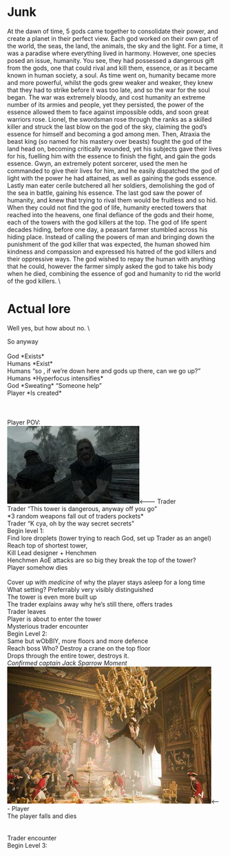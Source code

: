 # Junk
At the dawn of time, 5 gods came together to consolidate their power, and create a planet in their perfect view. Each god worked on their own part of the world, the seas, the land, the animals, the sky and the light. For a time, it was a paradise where everything lived in harmony. However, one species posed an issue, humanity. You see, they had possessed a dangerous gift from the gods, one that could rival and kill them, essence, or as it became known in human society, a soul. As time went on, humanity became more and more powerful, whilst the gods grew weaker and weaker, they knew that they had to strike before it was too late, and so the war for the soul began. The war was extremely bloody, and cost humanity an extreme number of its armies and people, yet they persisted, the power of the essence allowed them to face against impossible odds, and soon great warriors rose. Lionel, the swordsman rose through the ranks as a skilled killer and struck the last blow on the god of the sky, claiming the god’s essence for himself and becoming a god among men. Then, Atraxia the beast king (so named for his mastery over beasts) fought the god of the land head on, becoming critically wounded, yet his subjects gave their lives for his, fuelling him with the essence to finish the fight, and gain the gods essence. Gwyn, an extremely potent sorcerer, used the men he commanded to give their lives for him, and he easily dispatched the god of light with the power he had attained, as well as gaining the gods essence. Lastly man eater cerile butchered all her soldiers, demolishing the god of the sea in battle, gaining his essence. The last god saw the power of humanity, and knew that trying to rival them would be fruitless and so hid. When they could not find the god of life, humanity erected towers that reached into the heavens, one final defiance of the gods and their home, each of the towers with the god killers at the top. The god of life spent decades hiding, before one day, a peasant farmer stumbled across his hiding place. Instead of calling the powers of man and bringing down the punishment of the god killer that was expected, the human showed him kindness and compassion and expressed his hatred of the god killers and their oppressive ways. The god wished to repay the human with anything that he could, however the farmer simply asked the god to take his body when he died, combining the essence of god and humanity to rid the world of the god killers. \

# Actual lore

Well yes, but how about no. \

So anyway \
 \
God \*Exists\* \
Humans \*Exist\* \
Humans “so , if we’re down here and gods up there, can we go up?” \
Humans \*Hyperfocus intensifies\* \
God \*Sweating\* “Someone help” \
Player \*Is created\* \
 \
 \
 \
Player POV: \
![Trader](https://github.com/Danieljb5/Babylon-Wiki-Source/blob/main/assets/Funny%20Trader.png?raw=true)<--- Trader \
Trader “This tower is dangerous, anyway off you go” \
\*3 random weapons fall out of traders pockets\* \
Trader “K cya, oh by the way secret secrets” \
Begin level 1: \
Find lore droplets (tower trying to reach God, set up Trader as an angel) \
Reach top of shortest tower, \
Kill Lead designer + Henchmen \
Henchmen AoE attacks are so big they break the top of the tower? \
Player somehow dies \
 \
Cover up with *medicine* of why the player stays asleep for a long time \
What setting? Preferrably very visibly distinguished \
The tower is even more built up \
The trader explains away why he’s still there, offers trades \
Trader leaves \
Player is about to enter the tower \
Mysterious trader encounter \
Begin Level 2: \
Same but wObBlY, more floors and more defence \
Reach boss Who? Destroy a crane on the top floor \
Drops through the entire tower, destroys it. \
*Confirmed captain Jack Sparrow Moment* \
![Falling](https://github.com/Danieljb5/Babylon-Wiki-Source/blob/main/assets/Funny%20Fall.png?raw=true)<--- Player \
The player falls and dies \
\
\
Trader encounter \
Begin Level 3: 
